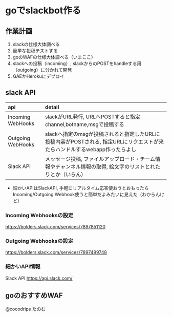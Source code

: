 # goでslackbot作る

## 作業計画

1. slackの仕様大体調べる
1. 簡単な投稿テストする
1. goのWAFの仕様大体調べる（いまここ）
1. slackへの投稿（incoming）, slackからのPOSTをhandleする用（outgoing）に分かれて開発
1. GAEかHerokuにデプロイ

## slack API

| api | detail |
|:-----------|:-----------|
| Incoming WebHooks |slackがURL発行, URLへPOSTすると指定channel,botname,msgで投稿する |
| Outgoing WebHooks |slackへ指定のmsgが投稿されると指定したURLに投稿内容がPOSTされる, 指定URLにリクエストが来たらハンドルするwebapp作ったらよし |
| Slack API|メッセージ投稿, ファイルアップロード・チーム情報やチャンネル情報の取得, 絵文字のリストとれたりとか（いらん）|

- 細かいAPIはSlackAPI, 手軽にリアルタイム応答使おうとおもったら Incoming/Outgoing Webhook使うと簡単だよみたいに見えた（わからんけど）

### Incoming Webhooksの設定
https://bolders.slack.com/services/7897851120

### Outgoing Webhooksの設定
https://bolders.slack.com/services/7897499748

### 細かいAPI情報
Slack API
https://api.slack.com/

## goのおすすめWAF

@cocodrips たのむ


